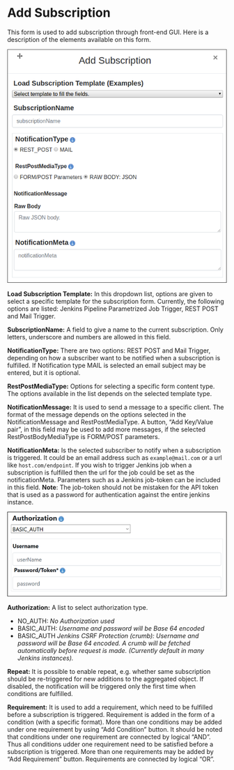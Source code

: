 # Add Subscription

This form is used to add subscription through front-end GUI. Here is a
description of the elements available on this form.

<img src="images/subscription_add_form1.png">
</img>

**Load Subscription Template:** In this dropdown list, options are given to
select a specific template for the subscription form. Currently, the following
options are listed: Jenkins Pipeline Parametrized Job Trigger, REST POST and
Mail Trigger.

**SubscriptionName:** A field to give a name to the current subscription. Only
letters, underscore and numbers are allowed in this field.

**NotificationType:** There are two options: REST POST and
Mail Trigger, depending on how a subscriber want to be notified when a
subscription is fulfilled. If Notification type MAIL is selected an email
subject may be entered, but it is optional.

**RestPostMediaType:** Options for selecting a
specific form content type. The options available in the list depends on the
selected template type.

**NotificationMessage:** It is used to send a message to a specific client. The
format of the message depends on the options selected in the NotificationMessage
and RestPostMediaType. A button, “Add Key/Value pair”, in this field may be
used to add more messages, if the selected RestPostBodyMediaType is FORM/POST
parameters.

**NotificationMeta:** Is the selected subscriber to notify when a subscription
is triggered. It could be an email address such as `example@mail.com` or a url
like `host.com/endpoint`. If you wish to trigger Jenkins job when a subscription
is fulfilled then the url for the job could be set as the notificationMeta.
Parameters such as a Jenkins job-token can be included in this field.
**Note**: The job-token should not be mistaken for the API token that is
used as a password for authentication against the entire jenkins instance.

<img src="images/subscription_add_form2.png">
</img>

**Authorization:** A list to select authorization type.
* NO_AUTH: _No Authorization used_
* BASIC_AUTH: _Username and password will be Base 64 encoded_
* BASIC_AUTH _Jenkins CSRF Protection (crumb): Username and password will be Base 64 encoded.
A crumb will be fetched automatically before request is made.
(Currently default in many Jenkins instances)._


**Repeat:** It is possible to enable repeat, e.g. whether same subscription
should be re-triggered for new additions to the aggregated object. If disabled,
the notification will be triggered only the first time when conditions are
fulfilled.

**Requirement:** It is used to add a requirement, which need to be fulfilled
before a subscription is triggered. Requirement is added in the form of a
condition (with a specific format). More than one conditions may be added under
one requirement by using “Add Condition” button. It should be noted that
conditions under one requirement are connected by logical “AND”. Thus all
conditions udder one requirement need to be satisfied before a subscription is
triggered. More than one requirements may be added by “Add Requirement” button.
Requirements are connected by logical “OR”.
